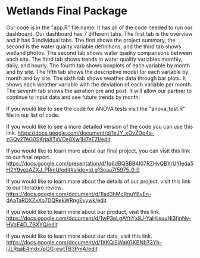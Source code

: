 # Wetlands Final Package

Our code is in the "app.R" file name. It has all of the code needed to run our dashboard. 
Our dashboard has 7 different tabs.
The first tab is the overview and it has 3 individual tabs. The first shows the project summary, the second is the water quality variable definitions, and the third tab shows wetland photos. 
The second tab shows water quality comparisons between each site. 
The third tab shows trends in water quality variables monthly, daily, and hourly. 
The fourth tab shows boxplots of each variable by month and by site. 
The fifth tab shows the descriptive model for each variable by month and by site. 
The sixth tab shows weather data through bar plots. It shows each weather variable with the deviation of each variable per month. 
The seventh tab shows the aeration pre and post. It will allow our partner to continue to input data and see future trends by month. 

If you would like to see the code for ANOVA tests visit the "anova_test.R" file in our list of code. 

If you would like to see a more detailed version of the code you can use this link. 
https://docs.google.com/document/d/1xJY_xOvZDp4a-zGQy27AG0SKrjaXTxVOe8Xw1H7eEZI/edit

If you would like to learn more about our final project, you can visit this link to our final report. 
https://docs.google.com/presentation/d/1q6dBQBBB4I07RZHvQBYrUYleda5H2Y9vezAZXJ_PRmU/edit#slide=id.g13eaa7f5975_0_0

If you would like to learn more about the details of our project, visit this link to our literature review. 
https://docs.google.com/document/d/1Isd3hMcRnuYBvEn-dAaTaRDXZxXo7DQRekWRngEvywk/edit

If you would like to learn more about our product, visit this link. 
https://docs.google.com/document/d/1wP3eLgAYnYx8J-YaHijsuuHi3fjnNv-HVqE4D_ZBXYQ/edit

If you would like to learn more about our data, visit this link. 
https://docs.google.com/document/d/1XKQiSWaKGKBNb73Yh-lJLRqaE4mdx7pQG-ewtTB3PmA/edit
